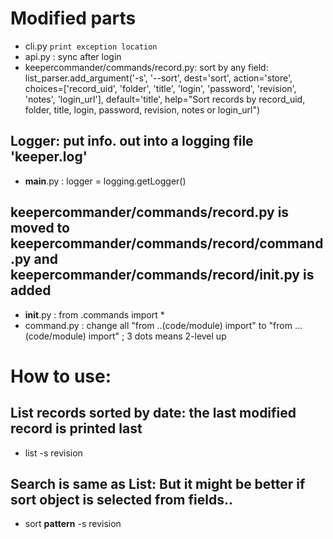 # Modified parts
 - cli.py ```print exception location```
  - api.py : sync after login
  - keepercommander/commands/record.py:
        sort by any field:
            list_parser.add_argument('-s', '--sort', dest='sort', action='store', choices=['record_uid', 'folder', 'title', 'login', 'password', 'revision', 'notes', 'login_url'], default='title', help="Sort records by record_uid, folder, title, login, password, revision, notes or login_url")
 ## Logger: put info. out into a logging file 'keeper.log'
  - __main__.py : logger = logging.getLogger()

## keepercommander/commands/record.py is moved to keepercommander/commands/record/command.py and keepercommander/commands/record/__init__.py is added

 - __init__.py : from .commands import *
 - command.py : change all "from ..(code/module) import" to "from ...(code/module) import" ; 3 dots means 2-level up
  

# How to use:
 ## List records sorted by date: the last modified record is printed last
  - list -s revision
 ## Search is same as List: But it might be better if sort object is selected from fields..
  - sort **pattern** -s revision

